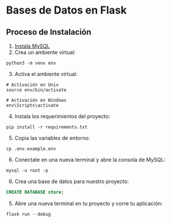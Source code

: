 # Bases de Datos en Flask

## Proceso de Instalación
1. [Instala MySQL](https://dev.mysql.com/downloads/)
2. Crea un ambiente virtual:
```
python3 -m venv env
```
3. Activa el ambiente virtual:
```
# Activación en Unix
source env/bin/activate

# Activación en Windows
env\Scripts\activate
```
4. Instala los requerimientos del proyecto:
```
pip install -r requirements.txt
```
5. Copia las variables de entorno:
```commandline
cp .env.example.env
```
6. Conectate en una nueva terminal y abre la consola de MySQL:
```
mysql -u root -p
```
6. Crea una base de datos para nuestro proyecto:
```sql
CREATE DATABASE store;
```
5. Abre una nueva terminal en tu proyecto y corre tu aplicación:
```
flask run --debug
```
